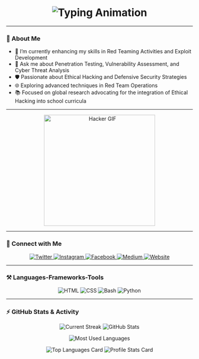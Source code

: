 <h1 align="center">
  <img src="https://readme-typing-svg.herokuapp.com?font=Righteous&size=35&center=true&vCenter=true&width=600&height=70&duration=4000&color=00FF00&lines=👋+Welcome+I'm+Saconyfx;💻+Penetration+Tester;🛠️+Frontend+Backend+Enthusiast;🌍+Navigating+the+Depths+of+Cybersecurity" alt="Typing Animation" />
</h1>

---

### 👋 About Me
- 🌱 I’m currently enhancing my skills in Red Teaming Activities and Exploit Development
- 🔎 Ask me about Penetration Testing, Vulnerability Assessment, and Cyber Threat Analysis
- 🛡️ Passionate about Ethical Hacking and Defensive Security Strategies
- 🌐 Exploring advanced techniques in Red Team Operations
- 📚 Focused on global research advocating for the integration of Ethical Hacking into school curricula


---

<p align="center">
  <img src="https://www.icegif.com/wp-content/uploads/2022/01/icegif-179.gif" alt="Hacker GIF" width="300" />
</p>

---

### 🔗 Connect with Me
<p align="center">
  <a href="https://twitter.com/yourusername" target="_blank">
    <img src="https://img.shields.io/badge/Twitter-skyblue?logo=twitter&style=for-the-badge" alt="Twitter" />
  </a>
  <a href="https://instagram.com/yourusername" target="_blank">
    <img src="https://img.shields.io/badge/Instagram-E4405F?logo=instagram&style=for-the-badge" alt="Instagram" />
  </a>
  <a href="https://facebook.com/yourusername" target="_blank">
    <img src="https://img.shields.io/badge/Facebook-1877F2?logo=facebook&style=for-the-badge" alt="Facebook" />
  </a>
  <a href="https://medium.com/@yourusername" target="_blank">
    <img src="https://img.shields.io/badge/Medium-12100E?logo=medium&style=for-the-badge" alt="Medium" />
  </a>
  <a href="https://yourwebsite.com" target="_blank">
    <img src="https://img.shields.io/badge/Website-000000?logo=About.me&style=for-the-badge" alt="Website" />
  </a>
</p>

---

### ⚒️ Languages-Frameworks-Tools
<p align="center">
  <img src="https://img.shields.io/badge/HTML-E34F26?style=for-the-badge&logo=html5&logoColor=white" alt="HTML" />
  <img src="https://img.shields.io/badge/CSS-1572B6?style=for-the-badge&logo=css3&logoColor=white" alt="CSS" />
  <img src="https://img.shields.io/badge/Bash-4EAA25?style=for-the-badge&logo=gnu-bash&logoColor=white" alt="Bash" />
  <img src="https://img.shields.io/badge/Python-3776AB?style=for-the-badge&logo=python&logoColor=white" alt="Python" />
</p>

---

### ⚡ GitHub Stats & Activity
<p align="center"> <img src="https://github-readme-streak-stats.herokuapp.com/?user=Saconyfx&theme=radical" alt="Current Streak" /> <img src="https://github-readme-stats.vercel.app/api?username=Saconyfx&show_icons=true&theme=radical" alt="GitHub Stats" /> </p> <p align="center"> <img src="https://github-readme-stats.vercel.app/api/top-langs/?username=Saconyfx&layout=compact&theme=radical" alt="Most Used Languages" /> </p> <p align="center"> <img src="https://github-profile-summary-cards.vercel.app/api/cards/repos-per-language?username=Saconyfx&theme=radical" alt="Top Languages Card" /> <img src="https://github-profile-summary-cards.vercel.app/api/cards/stats?username=Saconyfx&theme=radical" alt="Profile Stats Card" /> </p>



